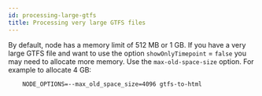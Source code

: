```yaml
---
id: processing-large-gtfs
title: Processing very large GTFS files
---
```


By default, node has a memory limit of 512 MB or 1 GB. If you have a very large GTFS file and want to use the option `showOnlyTimepoint` = `false` you may need to allocate more memory. Use the `max-old-space-size` option. For example to allocate 4 GB:

```
    NODE_OPTIONS=--max_old_space_size=4096 gtfs-to-html
```
